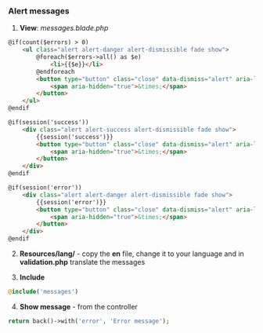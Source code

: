 ### Alert messages

1. **View**: *messages.blade.php*

```html
@if(count($errors) > 0)
	<ul class="alert alert-danger alert-dismissible fade show">
		@foreach($errors->all() as $e)
			<li>{{$e}}</li>
		@endforeach
		<button type="button" class="close" data-dismiss="alert" aria-label="Close">
			<span aria-hidden="true">&times;</span>
		</button>
	</ul>
@endif

@if(session('success'))
	<div class="alert alert-success alert-dismissible fade show">
		{{session('success')}}
		<button type="button" class="close" data-dismiss="alert" aria-label="Close">
			<span aria-hidden="true">&times;</span>
		</button>
	</div>
@endif

@if(session('error'))
	<div class="alert alert-danger alert-dismissible fade show">
		{{session('error')}}
		<button type="button" class="close" data-dismiss="alert" aria-label="Close">
			<span aria-hidden="true">&times;</span>
		</button>
	</div>
@endif
```

2. **Resources/lang/** - copy the **en** file, change it to your language and in **validation.php** translate the messages

3. **Include** 

```php
@include('messages')
```

4. **Show message** - from the controller

```php
return back()->with('error', 'Error message');
```